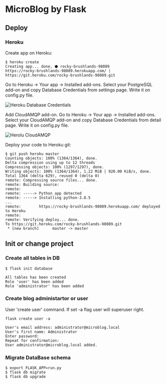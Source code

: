 # MicroBlog by Flask

## Deploy
### Heroku
Create app on Heroku:
```shell script
$ heroku create
Creating app... done, ⬢ rocky-brushlands-98089
https://rocky-brushlands-98089.herokuapp.com/ | https://git.heroku.com/rocky-brushlands-98089.git
```
Go to Heroku -> Your app -> Installed add-ons. Select your PostgreSQL add-on and copy Database Credentials from settings page. Write it on config.py file.

![Heroku Database Credentials](https://i.ibb.co/8xt4QVB/Heroku-Database-Credentials.png)

Add CloudAMQP add-on. Go to Heroku -> Your app -> Installed add-ons. Select your CloudAMQP add-on and copy Database Credentials from detail page. Write it on config.py file.

![Herolu CloudAMQP](https://i.ibb.co/fNkjS2F/Heroku-AMQP.png)

Deploy your code to Heroku git:
```shell script
$ git push heroku master
Counting objects: 100% (1364/1364), done.
Delta compression using up to 12 threads
Compressing objects: 100% (1297/1297), done.
Writing objects: 100% (1364/1364), 1.22 MiB | 920.00 KiB/s, done.
Total 1364 (delta 629), reused 0 (delta 0)
remote: Compressing source files... done.
remote: Building source:
remote: 
remote: -----> Python app detected
remote: -----> Installing python-3.8.5
...
remote:        https://rocky-brushlands-98089.herokuapp.com/ deployed to Heroku
remote: 
remote: Verifying deploy... done.
To https://git.heroku.com/rocky-brushlands-98089.git
 * [new branch]      master -> master
```
## Init or change project
### Create all tables in DB
```shell script
$ flask init database

All tables has been created
Role 'user' has been added
Role 'administrator' has been added
```
### Create blog administartor or user
User 'create user' command. If set -a flag user will superuser right. 
```shell script
flask create user -a

User's email address: administrator@microblog.local              
User's first name: Administrator
Enter password: 
Repeat for confirmation: 
User administrator@microblog.local added.
```

### Migrate DataBase schema
```shell script
$ export FLASK_APP=run.py
$ flask db migrate
$ flask db upgrade
```
